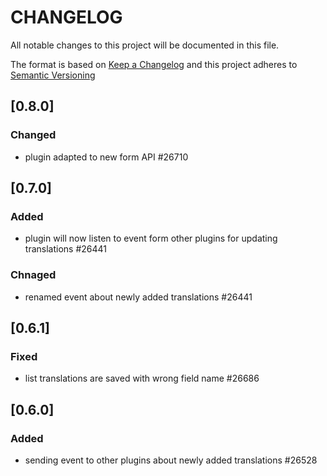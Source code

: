 # CHANGELOG

All notable changes to this project will be documented in this file.

The format is based on [Keep a Changelog](https://keepachangelog.com/en/1.0.0/)
and this project adheres to [Semantic Versioning](https://semver.org/spec/v2.0.0.html)

## [0.8.0]
### Changed
* plugin adapted to new form API #26710

## [0.7.0]
### Added
* plugin will now listen to event form other plugins for updating translations #26441

### Chnaged
* renamed event about newly added translations #26441

## [0.6.1]
### Fixed
* list translations are saved with wrong field name #26686

## [0.6.0]
### Added
* sending event to other plugins about newly added translations #26528